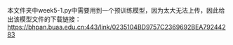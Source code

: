 本文件夹中week5-1.py中需要用到一个预训练模型，因为太大无法上传，因此给出该模型文件的下载链接：
https://bhpan.buaa.edu.cn:443/link/0235104BD9757C2369692BEA79244283
